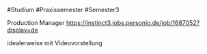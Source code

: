 #Studium #Praxissemester #Semester3 

Production Manager
https://instinct3.jobs.personio.de/job/1687052?display=de

idealerweise mit Videovorstellung
